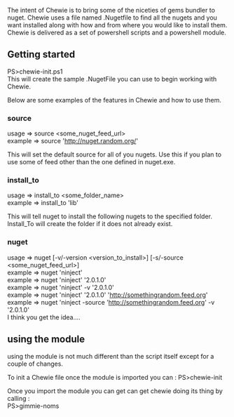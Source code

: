 The intent of Chewie is to bring some of the niceties of gems bundler to nuget. 
Chewie uses a file named .Nugetfile to find all the nugets and you want installed along with how and from where you would like to install them. Chewie is delivered as a set of powershell scripts and a powershell module.

## Getting started 
PS>chewie-init.ps1  
This will create the sample .NugetFile you can use to begin working with Chewie.  


Below are some examples of the features in Chewie and how to use them.  

### source 
usage =>  source <some_nuget_feed_url>  
example => source 'http://nuget.random.org/'  

This will set the default source for all of you nugets. Use this if you plan to use some of feed other than the one defined in nuget.exe. 

### install_to
usage => install_to <some_folder_name>  
example => install_to 'lib'  

This will tell nuget to install the following nugets to the specified folder. Install_To will create the folder if it does not already exist.

### nuget
usage => nuget <name> [-v/-version <version_to_install>] [-s/-source <some_nuget_feed_url>]  
example => nuget 'ninject'  
example => nuget 'ninject' '2.0.1.0'  
example => nuget 'ninject' -v '2.0.1.0'  
example => nuget 'ninject' '2.0.1.0' 'http://somethingrandom.feed.org'  
example => nuget 'ninject  -source 'http://somethingrandom.feed.org' -v '2.0.1.0'   
I think you get the idea....  

## using the module
using the module is not much different than the script itself except for a couple of changes.  

To init a Chewie file once the module is imported you can :
PS>chewie-init

Once you import the module you can get can get chewie doing its thing by calling :  
PS>gimmie-noms

	